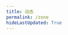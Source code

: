 ```yaml
---
title: 动态
permalink: /zone
hideLastUpdated: True
---
```


<template>
    <div>
      <div class="my-head">
        <!-- <h3 class="my-head__title">动态</h3> -->
        <img class="my-head__svg" :src="$withBase('/svg/zone-bg.svg')" type="image/svg+xml" draggable="false"/>
      </div>
      <div class="my-input">
        <div class="my-input__content">
          <el-input
            type="textarea"
            :autosize="{ minRows: 2, maxRows: 4}"
            placeholder="吐槽一下吧( •̀ ω •́ )✧"
            v-model="newMsg.msg">
          </el-input>
        </div>
        <div class="my-input__select">
          <el-select v-model="newMsg.status" placeholder="😏">
            <el-option
              v-for="item in options"
              :key="item"
              :label="item"
              :value="item">
            </el-option>
          </el-select>
        </div>
        <div class="my-input__btn">
          <el-button @click="submit">发布 🚀</el-button>
        </div>
      </div>
      <div class="my-msgs-container">
        <div class="my-msg" v-for="msg in msgs">
            <div class="my-msg__head">
                <span class="my-msg__status">{{ msg.status }}</span>
                <span class="my-msg__date">{{ msg.date.toLocaleDateString() }}</span>
                <span class="my-msg__date">{{ msg.date.toLocaleTimeString() }}</span>
            </div>  
            <div class="my-msg__body">
                <p class="my-msg__msg">{{ msg.msg }}</P>
            </div>  
        </div>
    </div>
    </div>
</template>

<script>
import axios from 'axios'

export default {
  data() {
    return {
      newMsg: {
        date: '',
        msg: '',
        status: ''
      },
      msgs: [],
      options: ['😄', '😎', '😫', '😏', '😡', '😨' ],
    } 
  },

  methods: {
    getMsgs() {
      axios.get('https://116.62.110.131:8001/api/zone/getData')
      .then(res=>{
        // console.log(res);
        for (var item of res.data.data) {
          item.date = new Date(Date.parse(item.date))
        }
        this.msgs = res.data.data;
      })
      .catch(function (error) {
        console.log(error);
      })
    },

    uploadMsg(data) {
      axios({
            method: 'post',
            url: 'https://116.62.110.131:8001/api/zone/upload',
            data: data
      }).then(res=>{
        // console.log(res)
        // 本地改变数据
        if (res.data.code != 200 ) {
          this.$message.error(res.data.message);
        } else {
          this.msgs.splice(0, 0, data.data);
        }
      })
      .catch(function (error) {
        console.log(error);
      })
    },

    submit() { 
      if (!this.newMsg.msg || !this.newMsg.status) {
        this.$message.error('🤔状态或者内容不能为空哦~');
        return
      }
      this.$prompt('先告诉我 Token 是啥😇', '提示', {
          confirmButtonText: 'Yaeh',
          cancelButtonText: 'Nope',
          inputPattern: /^[A-Za-z0-9]{5,13}$/,
          inputErrorMessage: 'Token 格式不正确😕'
        }).then(({ value }) => {
          // 创建临时变量
          var temp = {
            data: {
              date: new Date(),
              msg: this.newMsg.msg,
              status: this.newMsg.status,
              // status: 'happy',
            },
            token: value
          }
          // 发起 axios 请求
          this.uploadMsg(temp)

          // 消息清空
          this.newMsg.msg = ''
          this.newMsg.status = ''
        }).catch(() => {
          this.$message({
            type: 'info',
            message: '🥱不告诉算了。。。'
          });       
        });
    }
  },

  mounted() {
    this.getMsgs();
  }
}
</script>

<style lang="stylus" scoped>
.my-head
  width 100%
  // border 1px solid #d1d5da 
  // display flex
  // justify-content space-between

  &__svg
    height 15rem
    margin 1rem auto
    display block

.my-input
  margin-bottom 2rem
  border-radius 3px

  &__content
    width 100%
    margin-bottom 1rem

  &__select
    width 4.5rem
    display inline-block
  &__btn
    display inline-block
    float right

.my-msgs-container
  width 100%

  .my-msg
    margin-bottom 2.5rem
    border: 1px solid #d1d5da;
    border-radius 3px

    // test
    
    &__head
      padding 0.5rem
      background-color #f6f8fa
      border-bottom: 1px solid #d1d5da
      display flex
      align-items center

    &__status
      margin 0 0.5rem

    &__date
      margin 0 0.5rem
    
    &__body
      padding 1rem
</style>